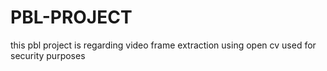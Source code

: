 # PBL-PROJECT
this pbl project is regarding video frame extraction using open cv used for security purposes
